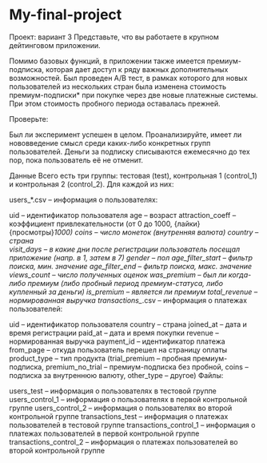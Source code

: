 # My-final-project
Проект: вариант 3
Представьте, что вы работаете в крупном дейтинговом приложении.

Помимо базовых функций, в приложении также имеется премиум-подписка, которая дает доступ к ряду важных дополнительных возможностей. Был проведен A/B тест, в рамках которого для новых пользователей из нескольких стран была изменена стоимость премиум-подписки* при покупке через две новые платежные системы. При этом стоимость пробного периода оставалась прежней.

Проверьте:

Был ли эксперимент успешен в целом.
Проанализируйте, имеет ли нововведение смысл среди каких-либо конкретных групп пользователей.
Деньги за подписку списываются ежемесячно до тех пор, пока пользователь её не отменит.

Данные
Всего есть три группы: тестовая (test), контрольная 1 (control_1) и контрольная 2 (control_2). Для каждой из них:

users_*.csv – информация о пользователях:

uid – идентификатор пользователя
age – возраст
attraction_coeff – коэффициент привлекательности (от 0 до 1000, {лайки}\{просмотры}*1000) 
coins – число монеток (внутренняя валюта)
country – страна  
visit_days – в какие дни после регистрации пользователь посещал приложение (напр. в 1, затем в 7)
gender – пол
age_filter_start  – фильтр поиска, мин. значение 
age_filter_end  – фильтр поиска, макс. значение 
views_count – число полученных оценок 
was_premium – был ли когда-либо премиум (либо пробный период премиум-статуса, либо купленный за деньги)
is_premium –  является ли премиум
total_revenue – нормированная выручка
transactions_*.csv – информация о платежах пользователей:

uid – идентификатор пользователя
country – страна
joined_at – дата и время регистрации
paid_at – дата и время покупки
revenue – нормированная выручка
payment_id – идентификатор платежа
from_page – откуда пользователь перешел на страницу оплаты
product_type – тип продукта (trial_premium – пробная премиум-подписка, premium_no_trial – премиум-подписка без пробной, coins – подписка за внутреннюю валюту, other_type – другое)
Файлы:

users_test – информация о пользователях в тестовой группе
users_control_1 – информация о пользователях в первой контрольной группе
users_control_2 – информация о пользователях во второй контрольной группе 
transactions_test – информация о платежах пользователей в тестовой группе
transactions_control_1 – информация о платежах пользователей в первой контрольной группе
transactions_control_2 – информация о платежах пользователей во второй контрольной группе 
